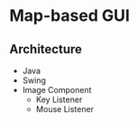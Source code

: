 # Map-based GUI

## Architecture
* Java
* Swing
* Image Component
  * Key Listener
  * Mouse Listener
